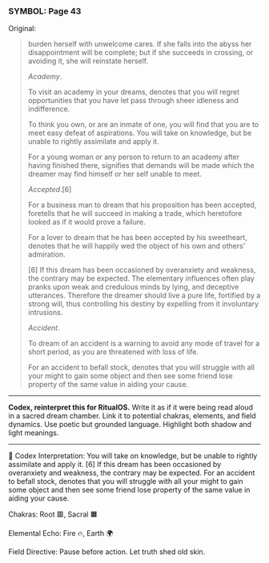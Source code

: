 ### SYMBOL: Page 43

Original:
> burden herself with unwelcome cares. If she falls into the abyss
> her disappointment will be complete; but if she succeeds in crossing,
> or avoiding it, she will reinstate herself.
> 
> 
> _Academy_.
> 
> 
> To visit an academy in your dreams, denotes that you will regret opportunities
> that you have let pass through sheer idleness and indifference.
> 
> 
> To think you own, or are an inmate of one, you will find that you
> are to meet easy defeat of aspirations. You will take on knowledge,
> but be unable to rightly assimilate and apply it.
> 
> 
> For a young woman or any person to return to an academy after having
> finished there, signifies that demands will be made which the dreamer
> may find himself or her self unable to meet.
> 
> 
> _Accepted_.[6]
> 
> 
> For a business man to dream that his proposition has been accepted,
> foretells that he will succeed in making a trade, which heretofore
> looked as if it would prove a failure.
> 
> 
> For a lover to dream that he has been accepted by his sweetheart,
> denotes that he will happily wed the object of his own
> and others' admiration.
> 
> 
> [6] If this dream has been occasioned by overanxiety and weakness,
> the contrary may be expected. The elementary influences often play
> pranks upon weak and credulous minds by lying, and deceptive utterances.
> Therefore the dreamer should live a pure life, fortified by a strong will,
> thus controlling his destiny by expelling from it involuntary intrusions.
> 
> 
> _Accident_.
> 
> 
> To dream of an accident is a warning to avoid any mode of travel
> for a short period, as you are threatened with loss of life.
> 
> 
> For an accident to befall stock, denotes that you will struggle
> with all your might to gain some object and then see some friend
> lose property of the same value in aiding your cause.

---

**Codex, reinterpret this for RitualOS.**
Write it as if it were being read aloud in a sacred dream chamber.
Link it to potential chakras, elements, and field dynamics.
Use poetic but grounded language.
Highlight both shadow and light meanings.

---

🔁 Codex Interpretation:
You will take on knowledge, but be unable to rightly assimilate and apply it. [6] If this dream has been occasioned by overanxiety and weakness, the contrary may be expected. For an accident to befall stock, denotes that you will struggle with all your might to gain some object and then see some friend lose property of the same value in aiding your cause.

Chakras: Root 🟥, Sacral 🟧

Elemental Echo: Fire 🔥, Earth 🌍

Field Directive: Pause before action. Let truth shed old skin.
